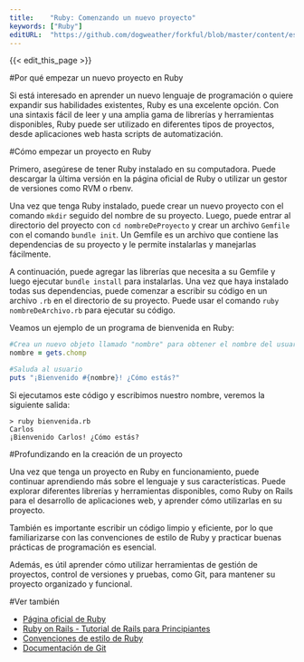 ```yaml
---
title:    "Ruby: Comenzando un nuevo proyecto"
keywords: ["Ruby"]
editURL:  "https://github.com/dogweather/forkful/blob/master/content/es/ruby/starting-a-new-project.md"
---
```


{{< edit_this_page >}}

#Por qué empezar un nuevo proyecto en Ruby

Si está interesado en aprender un nuevo lenguaje de programación o quiere expandir sus habilidades existentes, Ruby es una excelente opción. Con una sintaxis fácil de leer y una amplia gama de librerías y herramientas disponibles, Ruby puede ser utilizado en diferentes tipos de proyectos, desde aplicaciones web hasta scripts de automatización.

#Cómo empezar un proyecto en Ruby

Primero, asegúrese de tener Ruby instalado en su computadora. Puede descargar la última versión en la página oficial de Ruby o utilizar un gestor de versiones como RVM o rbenv.

Una vez que tenga Ruby instalado, puede crear un nuevo proyecto con el comando `mkdir` seguido del nombre de su proyecto. Luego, puede entrar al directorio del proyecto con `cd nombreDeProyecto` y crear un archivo `Gemfile` con el comando `bundle init`. Un Gemfile es un archivo que contiene las dependencias de su proyecto y le permite instalarlas y manejarlas fácilmente.

A continuación, puede agregar las librerías que necesita a su Gemfile y luego ejecutar `bundle install` para instalarlas. Una vez que haya instalado todas sus dependencias, puede comenzar a escribir su código en un archivo `.rb` en el directorio de su proyecto. Puede usar el comando `ruby nombreDeArchivo.rb` para ejecutar su código.

Veamos un ejemplo de un programa de bienvenida en Ruby:

```Ruby
#Crea un nuevo objeto llamado "nombre" para obtener el nombre del usuario
nombre = gets.chomp 

#Saluda al usuario
puts "¡Bienvenido #{nombre}! ¿Cómo estás?"
```

Si ejecutamos este código y escribimos nuestro nombre, veremos la siguiente salida:

```
> ruby bienvenida.rb
Carlos
¡Bienvenido Carlos! ¿Cómo estás?
```

#Profundizando en la creación de un proyecto

Una vez que tenga un proyecto en Ruby en funcionamiento, puede continuar aprendiendo más sobre el lenguaje y sus características. Puede explorar diferentes librerías y herramientas disponibles, como Ruby on Rails para el desarrollo de aplicaciones web, y aprender cómo utilizarlas en su proyecto.

También es importante escribir un código limpio y eficiente, por lo que familiarizarse con las convenciones de estilo de Ruby y practicar buenas prácticas de programación es esencial.

Además, es útil aprender cómo utilizar herramientas de gestión de proyectos, control de versiones y pruebas, como Git, para mantener su proyecto organizado y funcional.

#Ver también

- [Página oficial de Ruby](https://www.ruby-lang.org/es/)
- [Ruby on Rails - Tutorial de Rails para Principiantes](https://www.railstutorial.org/es/)
- [Convenciones de estilo de Ruby](https://github.com/rubocop-hq/ruby-style-guide)
- [Documentación de Git](https://git-scm.com/doc)